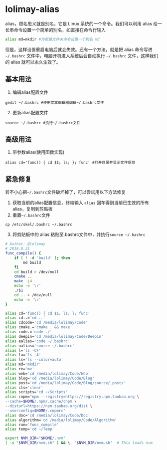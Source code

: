 # lolimay-alias

alias，顾名思义就是别名，它是 Linux 系统的一个命令。我们可以利用 alias 给一长串命令设置一个简单的别名，如直接在命令行输入
````bash
alias md=mkdir #为新建文件夹命令设置一个别名 md
````
但是，这样设置重启电脑后就会失效。还有一个方法，就是把 alias 命令写进 `~/.bashrc` 文件中，电脑开机进入系统后会自动执行 `~/.bashrc` 文件，这样我们的 alias 就可以永久生效了。

## 基本用法
1. 编辑alias配置文件
````
gedit ~/.bashrc #使用文本编辑器编辑~/.bashrc文件
````
 2. 更新alias配置文件
 ````
 source ~/.bashrc #执行~/.bashrc文件
 `````
 ## 高级用法
 1. 带参数alias(使用函数实现)
 ````
 alias cd='func() { cd $1; ls; }; func' #打开目录并显示文件信息
 ````
 ## 紧急修复
 若不小心把`~/.bashrc`文件破坏掉了，可以尝试用以下方法修复
 1. 获取当前的alias配置信息，终端输入 `alias` 回车得到当前已生效的所有 alias，复制到剪贴板
 2. 重置`~/.bashrc`文件
 ````
 cp /etc/skel/.bashrc ~/.bashrc
 ````
 3. 将剪贴板中的 alias 粘贴至.bashrc文件中，并执行`source ~/.bashrc`
 
````bash
# Author: @lolimay
# 2018.8.21
func_compile() { 
    if [ ! -d 'build' ]; then
        md build
    fi
    cd build > /dev/null
    cmake ..
    make -j4
    echo -e '\r'
    ./$1
    cd .. > /dev/null
    echo -e '\r'
}

alias cd='func() { cd $1; ls; }; func'
alias cd..='cd ..'
alias cdcode='cd /media/lolimay/Code'
alias cmake.='cmake . && make'
alias code.='code ./'
alias deepin='cd /media/lolimay/Code/Deepin'
alias ealias='code ~/.bashrc'
alias ualias='source ~/.bashrc'
alias l='ls -CF'
alias la='ls -A'
alias ls='ls --color=auto'
alias md='mkdir'
alias re='mv'
alias web='cd /media/lolimay/Code/Web'
alias blog='cd /media/lolimay/Code/Blog'
alias post='cd /media/lolimay/Code/Blog/source/_posts'
alias cls='clear'
alias scripts='cd ~/Scripts'
alias cnpm="npm --registry=https://registry.npm.taobao.org \
--cache=$HOME/.npm/.cache/cnpm \
--disturl=https://npm.taobao.org/dist \
--userconfig=$HOME/.cnpmrc"
alias doc='cd /media/lolimay/Code/Doc'
alias algorithm='cd /media/lolimay/Code/Algorithm'
alias run='func_compile'
alias temp='cd ~/Temp'

export NVM_DIR="$HOME/.nvm"
[ -s "$NVM_DIR/nvm.sh" ] && \. "$NVM_DIR/nvm.sh"  # This loads nvm
````
